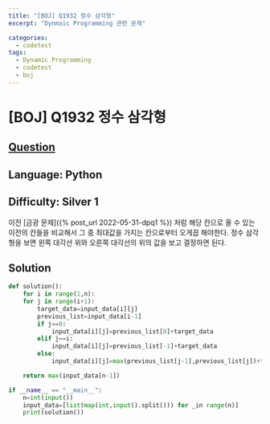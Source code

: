 ```yaml
---
title: "[BOJ] Q1932 정수 삼각형"
excerpt: "Dynmaic Programming 관련 문제"

categories:
  - codetest
tags:
  - Dynamic Programming
  - codetest
  - boj
---
```

# [BOJ] Q1932 정수 삼각형
## [Question](https://www.acmicpc.net/problem/1932)
## Language: Python
## Difficulty: Silver 1

이전 [금광 문제]({% post_url 2022-05-31-dpq1 %}) 처럼 해당 칸으로 올 수 있는 이전의 칸들을 비교해서 그 중 최대값을 가지는 칸으로부터 오게끔 해야한다. 정수 삼각형을 보면 왼쪽 대각선 위와 오른쪽 대각선의 위의 값을 보고 결정하면 된다.

## Solution
```python
def solution():
    for i in range(1,n):
    for j in range(i+1):
        target_data=input_data[i][j]
        previous_list=input_data[i-1]
        if j==0:
            input_data[i][j]=previous_list[0]+target_data
        elif j==i:
            input_data[i][j]=previous_list[-1]+target_data
        else:
            input_data[i][j]=max(previous_list[j-1],previous_list[j])+target_data

    return max(input_data[n-1])

if __name__ == "__main__":
    n=int(input())
    input_data=[list(map(int,input().split())) for _in range(n)]
    print(solution())
```
